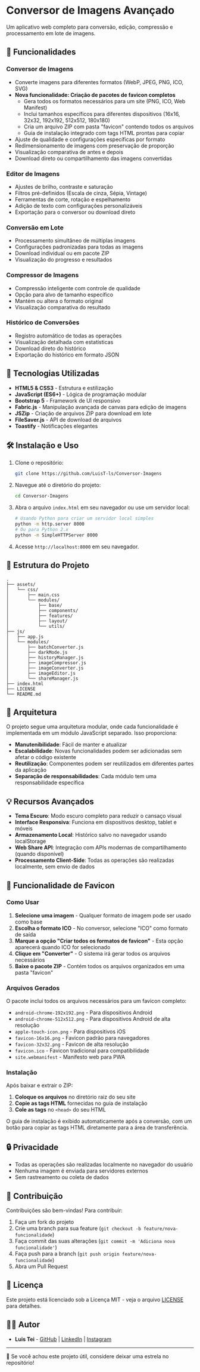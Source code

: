 # Conversor de Imagens Avançado

Um aplicativo web completo para conversão, edição, compressão e processamento em lote de imagens.

## 🌟 Funcionalidades

### Conversor de Imagens

- Converte imagens para diferentes formatos (WebP, JPEG, PNG, ICO, SVG)
- **Nova funcionalidade: Criação de pacotes de favicon completos**
  - Gera todos os formatos necessários para um site (PNG, ICO, Web Manifest)
  - Inclui tamanhos específicos para diferentes dispositivos (16x16, 32x32, 192x192, 512x512, 180x180)
  - Cria um arquivo ZIP com pasta "favicon" contendo todos os arquivos
  - Guia de instalação integrado com tags HTML prontas para copiar
- Ajuste de qualidade e configurações específicas por formato
- Redimensionamento de imagens com preservação de proporção
- Visualização comparativa de antes e depois
- Download direto ou compartilhamento das imagens convertidas

### Editor de Imagens

- Ajustes de brilho, contraste e saturação
- Filtros pré-definidos (Escala de cinza, Sépia, Vintage)
- Ferramentas de corte, rotação e espelhamento
- Adição de texto com configurações personalizáveis
- Exportação para o conversor ou download direto

### Conversão em Lote

- Processamento simultâneo de múltiplas imagens
- Configurações padronizadas para todas as imagens
- Download individual ou em pacote ZIP
- Visualização do progresso e resultados

### Compressor de Imagens

- Compressão inteligente com controle de qualidade
- Opção para alvo de tamanho específico
- Mantém ou altera o formato original
- Visualização comparativa do resultado

### Histórico de Conversões

- Registro automático de todas as operações
- Visualização detalhada com estatísticas
- Download direto do histórico
- Exportação do histórico em formato JSON

## 🚀 Tecnologias Utilizadas

- **HTML5 & CSS3** - Estrutura e estilização
- **JavaScript (ES6+)** - Lógica de programação modular
- **Bootstrap 5** - Framework de UI responsivo
- **Fabric.js** - Manipulação avançada de canvas para edição de imagens
- **JSZip** - Criação de arquivos ZIP para download em lote
- **FileSaver.js** - API de download de arquivos
- **Toastify** - Notificações elegantes

## 🛠️ Instalação e Uso

1. Clone o repositório:

   ```bash
   git clone https://github.com/LuisT-ls/Conversor-Imagens
   ```

2. Navegue até o diretório do projeto:

   ```bash
   cd Conversor-Imagens
   ```

3. Abra o arquivo `index.html` em seu navegador ou use um servidor local:

   ```bash
   # Usando Python para criar um servidor local simples
   python -m http.server 8000
   # Ou para Python 2.x
   python -m SimpleHTTPServer 8000
   ```

4. Acesse `http://localhost:8000` em seu navegador.

## 📂 Estrutura do Projeto

```
.
├── assets/
│   └── css/
│       ├── main.css
│       └── modules/
│           ├── base/
│           ├── components/
│           ├── features/
│           ├── layout/
│           └── utils/
├── js/
│   ├── app.js
│   └── modules/
│       ├── batchConverter.js
│       ├── darkMode.js
│       ├── historyManager.js
│       ├── imageCompressor.js
│       ├── imageConverter.js
│       ├── imageEditor.js
│       └── shareManager.js
├── index.html
├── LICENSE
└── README.md
```

## 🧩 Arquitetura

O projeto segue uma arquitetura modular, onde cada funcionalidade é implementada em um módulo JavaScript separado. Isso proporciona:

- **Manutenibilidade**: Fácil de manter e atualizar
- **Escalabilidade**: Novas funcionalidades podem ser adicionadas sem afetar o código existente
- **Reutilização**: Componentes podem ser reutilizados em diferentes partes da aplicação
- **Separação de responsabilidades**: Cada módulo tem uma responsabilidade específica

## 💡 Recursos Avançados

- **Tema Escuro**: Modo escuro completo para reduzir o cansaço visual
- **Interface Responsiva**: Funciona em dispositivos desktop, tablet e móveis
- **Armazenamento Local**: Histórico salvo no navegador usando localStorage
- **Web Share API**: Integração com APIs modernas de compartilhamento (quando disponível)
- **Processamento Client-Side**: Todas as operações são realizadas localmente, sem envio de dados

## 🎯 Funcionalidade de Favicon

### Como Usar

1. **Selecione uma imagem** - Qualquer formato de imagem pode ser usado como base
2. **Escolha o formato ICO** - No conversor, selecione "ICO" como formato de saída
3. **Marque a opção "Criar todos os formatos de favicon"** - Esta opção aparecerá quando ICO for selecionado
4. **Clique em "Converter"** - O sistema irá gerar todos os arquivos necessários
5. **Baixe o pacote ZIP** - Contém todos os arquivos organizados em uma pasta "favicon"

### Arquivos Gerados

O pacote inclui todos os arquivos necessários para um favicon completo:

- `android-chrome-192x192.png` - Para dispositivos Android
- `android-chrome-512x512.png` - Para dispositivos Android de alta resolução
- `apple-touch-icon.png` - Para dispositivos iOS
- `favicon-16x16.png` - Favicon padrão para navegadores
- `favicon-32x32.png` - Favicon de alta resolução
- `favicon.ico` - Favicon tradicional para compatibilidade
- `site.webmanifest` - Manifesto web para PWA

### Instalação

Após baixar e extrair o ZIP:

1. **Coloque os arquivos** no diretório raiz do seu site
2. **Copie as tags HTML** fornecidas no guia de instalação
3. **Cole as tags** no `<head>` do seu HTML

O guia de instalação é exibido automaticamente após a conversão, com um botão para copiar as tags HTML diretamente para a área de transferência.

## 🔒 Privacidade

- Todas as operações são realizadas localmente no navegador do usuário
- Nenhuma imagem é enviada para servidores externos
- Sem rastreamento ou coleta de dados

## 🤝 Contribuição

Contribuições são bem-vindas! Para contribuir:

1. Faça um fork do projeto
2. Crie uma branch para sua feature (`git checkout -b feature/nova-funcionalidade`)
3. Faça commit das suas alterações (`git commit -m 'Adiciona nova funcionalidade'`)
4. Faça push para a branch (`git push origin feature/nova-funcionalidade`)
5. Abra um Pull Request

## 📄 Licença

Este projeto está licenciado sob a Licença MIT - veja o arquivo [LICENSE](LICENSE) para detalhes.

## 👨‍💻 Autor

- **Luis Tei** - [GitHub](https://github.com/LuisT-ls) | [LinkedIn](https://linkedin.com/in/luis-tei) | [Instagram](https://instagram.com/luis.tei)

---

🌟 Se você achou este projeto útil, considere deixar uma estrela no repositório!
